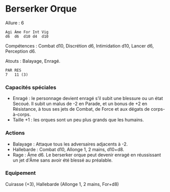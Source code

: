 # Berserker Orque

Allure : 6

	Agi	Âme	For	Int	Vig
	d6	d6	d10	d4	d10

Compétences : Combat d10, Discrétion d6, Intimidation d10, Lancer d6, Perception d6.

Atouts : Balayage, Enragé.

	PAR	RES
	7	11 (3)

### Capacités spéciales
- Enragé : le personnage devient enragé s’il subit une blessure ou un état Secoué. Il subit un malus de -2 en Parade, et un bonus de +2 en Résistance, à tous ses jets de Combat, de Force et aux dégats de corps-à-corps.
- Taille +1 : les orques sont un peu plus grands que les humains.

### Actions
- Balayage : Attaque tous les adversaires adjacents à -2.
- Hallebarde : Combat d10, Allonge 1, 2 mains, d10+d8.
- Rage : Âme d6. Le berserker orque peut devenir enragé en réussissant un jet d'Âme sans avoir été blessé au préalable.

### Equipement
Cuirasse (+3), Hallebarde (Allonge 1, 2 mains, For+d8)
